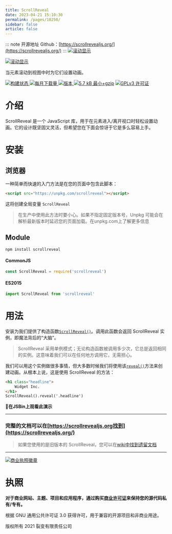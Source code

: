 ```yaml
---
title: ScrollReveal
date: 2023-04-21 15:10:30
permalink: /pages/10250/
sidebar: false
article: false
---
```

::: note 开源地址
Github：[https://scrollrevealjs.org/](https://scrollrevealjs.org/)
::: 
[![滚动显示](https://camo.githubusercontent.com/1b7c96bed7697f808b3781b7dd481ef7888f430ddfacd7ee7ff17df129be9fae/68747470733a2f2f7363726f6c6c72657665616c6a732e6f72672f696d672f6c6f676f6d61726b2e737667)](https://scrollrevealjs.org/)

[![滚动显示](https://camo.githubusercontent.com/e0af7740effa6e14c73e1d378e8271081d3f7258a362be946e059000463ec422/68747470733a2f2f7363726f6c6c72657665616c6a732e6f72672f696d672f7363726f6c6c72657665616c2d6c6f676f747970652d6461726b2e737667)](https://scrollrevealjs.org/)

当元素滚动到视图中时为它们设置动画。

[![构建状态](https://camo.githubusercontent.com/b70d2823dd2c1b64dfc348d05057c00fb66fd17593cfc693bec886b2c961db4f/68747470733a2f2f696d672e736869656c64732e696f2f7472617669732f6a6c6d616b65732f7363726f6c6c72657665616c2e737667) ](https://travis-ci.org/jlmakes/scrollreveal)[![每月下载量](https://camo.githubusercontent.com/1321d0665cb65a10ace661e2663f1f0cafb5f14831c5fdd3f50588f2f70c6c3f/68747470733a2f2f696d672e736869656c64732e696f2f6e706d2f646d2f7363726f6c6c72657665616c2e737667) ](https://www.npmjs.com/package/scrollreveal)[![版本](https://camo.githubusercontent.com/640f3dca7268d9c66b3ccc7f23d07924bb793145b6fcd36f203ff0b8e5e30124/68747470733a2f2f696d672e736869656c64732e696f2f6e706d2f762f7363726f6c6c72657665616c2e737667) ](https://www.npmjs.com/package/scrollreveal)[![5.7 kB 最小+gzip](https://camo.githubusercontent.com/8a1ac7ba5ba9f7812b928dda52b38e7bb43c2a461391cdb0b910df83661d7b0a/68747470733a2f2f696d672e736869656c64732e696f2f62616467652f6d696e2b677a69702d352e375f6b422d626c75652e737667)](https://camo.githubusercontent.com/8a1ac7ba5ba9f7812b928dda52b38e7bb43c2a461391cdb0b910df83661d7b0a/68747470733a2f2f696d672e736869656c64732e696f2f62616467652f6d696e2b677a69702d352e375f6b422d626c75652e737667) [![GPLv3 许可证](https://camo.githubusercontent.com/0b6758422f85bc2599288b346c7de30c6b7b217112c0a877ae4b25a7009722e4/68747470733a2f2f696d672e736869656c64732e696f2f62616467652f6c6963656e73652d47504c76332d626c75652e737667)](https://opensource.org/licenses/GPL-3.0)

# 介绍

ScrollReveal 是一个 JavaScript 库，用于在元素进入/离开视口时轻松设置动画。它的设计既坚固又灵活，但希望您在下面会惊讶于它是多么容易上手。

# 安装

## 浏览器

一种简单而快速的入门方法是在您的页面中包含此脚本：

```html
<script src="https://unpkg.com/scrollreveal"></script>
```

这将创建全局变量 `ScrollReveal`

> 在生产中使用此方法时要小心。如果不指定固定版本号，Unpkg 可能会在解析最新版本时延迟您的页面加载。在unpkg.com上了解更多信息

## Module

```shell
npm install scrollreveal
```

#### CommonJS

```js
const ScrollReveal = require('scrollreveal')
```

#### ES2015

```js
import ScrollReveal from 'scrollreveal'
```

# 用法

安装为我们提供了构造函数[`ScrollReveal()`](https://scrollrevealjs.org/api/constructor.html)。调用此函数会返回 ScrollReveal 实例，即魔法背后的“大脑”。

> ScrollReveal 采用单例模式；无论构造函数被调用多少次，它总是返回相同的实例。这意味着我们可以在任何地方调用它，无需担心。

我们可以用这个实例做很多事情，但大多数时候我们将使用该[`reveal()`](https://scrollrevealjs.org/api/reveal.html)方法来创建动画。从根本上说，这是使用 ScrollReveal 的方法：

```html
<h1 class="headline">
    Widget Inc.
</h1>
ScrollReveal().reveal('.headline')
```

**🔎在JSBin上观看此演示**

------

### 完整的文档可以在[https://scrollrevealjs.org找到](https://scrollrevealjs.org/)

> 如果您使用的是旧版本的 ScrollReveal，您可以在[wiki中找到遗留文档](https://github.com/jlmakes/scrollreveal/wiki)

------

[![商业执照徽章](https://camo.githubusercontent.com/824ff4ab0db199f7b096e8b89be760ed30f7c84e51372dbf6b27d6fd15ea4faf/68747470733a2f2f7363726f6c6c72657665616c6a732e6f72672f696d672f6c6963656e73652e737667)](https://scrollrevealjs.org/pricing/)

# 执照

**对于商业网站、主题、项目和应用程序，通过购买[商业许可证](https://scrollrevealjs.org/pricing/)来保持您的源代码私有/专有。**

根据 GNU 通用公共许可证 3.0 获得许可，用于兼容的开源项目和非商业用途。

版权所有 2021 裂变有限责任公司